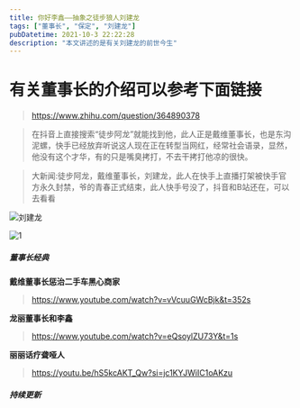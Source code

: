 ```yaml
---
title: 你好李鑫——抽象之徒步狼人刘建龙
tags: ["董事长", "保定", "刘建龙"]
pubDatetime: 2021-10-3 22:22:28
description: "本文讲述的是有关刘建龙的前世今生"
---
```

# 有关董事长的介绍可以参考下面链接

> https://www.zhihu.com/question/364890378

> 在抖音上直接搜索“徒步阿龙”就能找到他，此人正是戴维董事长，也是东沟泥螺，快手已经放弃听说这人现在正在转型当网红，经常社会语录，显然，他没有这个才华，有的只是嘴臭拷打，不去干拷打他凉的很快。

> 大新闻:徒步阿龙，戴维董事长，刘建龙，此人在快手上直播打架被快手官方永久封禁，爷的青春正式结束，此人快手号没了，抖音和B站还在，可以去看看

![刘建龙](https://i.loli.net/2021/10/23/DnO9ZamoLQxY7jd.png)

![1](/images/36.png)

##### 董事长经典

**戴维董事长惩治二手车黑心商家**

> https://www.youtube.com/watch?v=vVcuuGWcBjk&t=352s

**龙丽董事长和李鑫**

> https://www.youtube.com/watch?v=eQsoylZU73Y&t=1s

**丽丽话疗聋哑人**

> https://youtu.be/hS5kcAKT_Qw?si=jc1KYJWiIC1oAKzu

##### 持续更新
